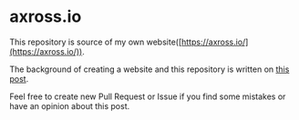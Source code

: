 # axross.io

This repository is source of my own website([https://axross.io/](https://axross.io/)).

The background of creating a website and this repository is written on [this post](https://axross.io/posts/build-blog-with-hugo/).

Feel free to create new Pull Request or Issue if you find some mistakes or have an opinion about this post.
